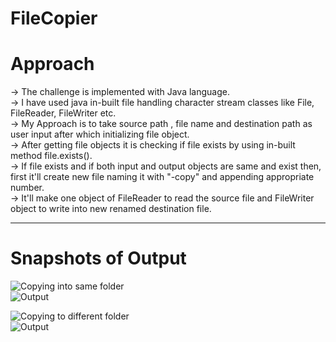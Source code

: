 # FileCopier

<h1>Approach</h1>

-> The challenge is implemented with Java language.<br>
-> I have used java in-built file handling character stream classes like File, FileReader, FileWriter etc.<br>
-> My Approach is to take source path , file name and destination path as user input after which initializing file object.<br>
-> After getting file objects it is checking if file exists by using in-built method file.exists(). <br>
-> If file exists and if both input and output objects are same and exist then, first it'll create new file naming it with "-copy" and appending appropriate number.<br>
-> It'll make one object of FileReader to read the source file and FileWriter object to write into new renamed destination file.

<hr>

<h1>Snapshots of Output</h1>

![Copying into same folder](https://user-images.githubusercontent.com/64486280/214250364-8dfd6f86-7812-4d97-bf99-a84980ea6ee3.png)
<br>
![Output](https://user-images.githubusercontent.com/64486280/214250481-fbeb06d9-fddc-4d9d-a24b-0de965db4347.png)
<br>

![Copying to different folder](https://user-images.githubusercontent.com/64486280/214250861-5a78ccb9-c3da-4144-920a-718ba3c664b3.png)
<br>
![Output](https://user-images.githubusercontent.com/64486280/214250885-a0d41ab0-6427-4597-9968-deb42f012250.png)
<br>
